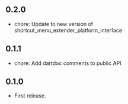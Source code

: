 ## 0.2.0

* chore: Update to new version of shortcut_menu_extender_platform_interface

## 0.1.1

* chore: Add dartdoc comments to public API

## 0.1.0

* First release.
